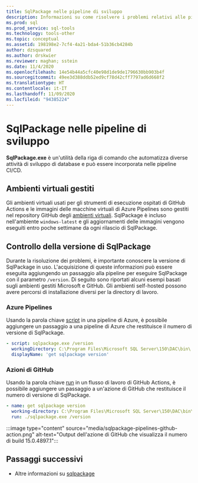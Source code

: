 ```yaml
---
title: SqlPackage nelle pipeline di sviluppo
description: Informazioni su come risolvere i problemi relativi alle pipeline di sviluppo del database con SqlPackage.exe controllando il numero della build installata.
ms.prod: sql
ms.prod_service: sql-tools
ms.technology: tools-other
ms.topic: conceptual
ms.assetid: 198198e2-7cf4-4a21-bda4-51b36cb4284b
author: dzsquared
ms.author: drskwier
ms.reviewer: maghan; sstein
ms.date: 11/4/2020
ms.openlocfilehash: 14e54b44a5cfc40e98d1de9de1796630bb903b4f
ms.sourcegitcommit: 49ee3d388ddb52ed9cf78d42cff7797ad6d668f2
ms.translationtype: HT
ms.contentlocale: it-IT
ms.lasthandoff: 11/09/2020
ms.locfileid: "94385224"
---
```

# <a name="sqlpackage-in-development-pipelines"></a>SqlPackage nelle pipeline di sviluppo

**SqlPackage.exe** è un'utilità della riga di comando che automatizza diverse attività di sviluppo di database e può essere incorporata nelle pipeline CI/CD.

## <a name="managed-virtual-environments"></a>Ambienti virtuali gestiti

Gli ambienti virtuali usati per gli strumenti di esecuzione ospitati di GitHub Actions e le immagini delle macchine virtuali di Azure Pipelines sono gestiti nel repository GitHub degli [ambienti virtuali](https://github.com/actions/virtual-environments).  SqlPackage è incluso nell'ambiente `windows-latest` e gli aggiornamenti delle immagini vengono eseguiti entro poche settimane da ogni rilascio di SqlPackage.

## <a name="checking-the-sqlpackage-version"></a>Controllo della versione di SqlPackage

Durante la risoluzione dei problemi, è importante conoscere la versione di SqlPackage in uso.  L'acquisizione di queste informazioni può essere eseguita aggiungendo un passaggio alla pipeline per eseguire SqlPackage con il parametro `/version`.  Di seguito sono riportati alcuni esempi basati sugli ambienti gestiti Microsoft e GitHub. Gli ambienti self-hosted possono avere percorsi di installazione diversi per la directory di lavoro.

### <a name="azure-pipelines"></a>Azure Pipelines

Usando la parola chiave [script](https://docs.microsoft.com/azure/devops/pipelines/yaml-schema#script) in una pipeline di Azure, è possibile aggiungere un passaggio a una pipeline di Azure che restituisce il numero di versione di SqlPackage.

```yaml
- script: sqlpackage.exe /version
  workingDirectory: C:\Program Files\Microsoft SQL Server\150\DAC\bin\
  displayName: 'get sqlpackage version'
```

### <a name="github-actions"></a>Azioni di GitHub

Usando la parola chiave [run](https://docs.github.com/en/free-pro-team@latest/actions/reference/workflow-syntax-for-github-actions) in un flusso di lavoro di GitHub Actions, è possibile aggiungere un passaggio a un'azione di GitHub che restituisce il numero di versione di SqlPackage.

```yaml
- name: get sqlpackage version
  working-directory: C:\Program Files\Microsoft SQL Server\150\DAC\bin\
  run: ./sqlpackage.exe /version
```

:::image type="content" source="media/sqlpackage-pipelines-github-action.png" alt-text="Output dell'azione di GitHub che visualizza il numero di build 15.0.4897.1":::

## <a name="next-steps"></a>Passaggi successivi

- Altre informazioni su [sqlpackage](sqlpackage.md)
